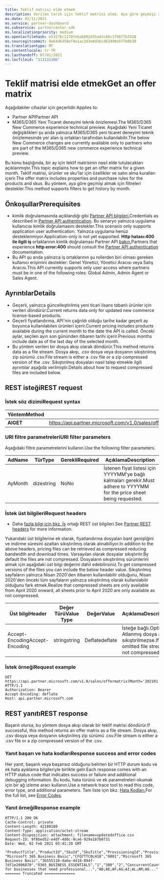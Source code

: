```yaml
---
title: Teklif matrisi elde etmek
description: Verilen tarih için teklif matrisi alma. Aya göre geçmişi almak için filtreleri destekler.
ms.date: 02/11/2021
ms.service: partner-dashboard
ms.subservice: partnercenter-sdk
ms.localizationpriority: medium
ms.openlocfilehash: e53276c1170febab002d35a42c88c1f96f7b7428
ms.sourcegitcommit: 9e64d6358ef4e1ac2d3e0d36cd63490a5f760b38
ms.translationtype: MT
ms.contentlocale: tr-TR
ms.lasthandoff: 07/01/2021
ms.locfileid: "113131306"
---
```

# <a name="get-an-offer-matrix"></a><span data-ttu-id="a79ac-104">Teklif matrisi elde etmek</span><span class="sxs-lookup"><span data-stu-id="a79ac-104">Get an offer matrix</span></span>

<span data-ttu-id="a79ac-105">Aşağıdakiler cihazlar için geçerlidir:</span><span class="sxs-lookup"><span data-stu-id="a79ac-105">Applies to:</span></span>

- <span data-ttu-id="a79ac-106">Partner API</span><span class="sxs-lookup"><span data-stu-id="a79ac-106">Partner API</span></span>
- <span data-ttu-id="a79ac-107">M365/D365 Yeni Ticaret deneyimi teknik önizlemesi.</span><span class="sxs-lookup"><span data-stu-id="a79ac-107">The M365/D365 New Commerce experience technical preview.</span></span> <span data-ttu-id="a79ac-108">Aşağıdaki Yeni Ticaret değişiklikleri şu anda yalnızca M365/D365 yeni ticaret deneyimi teknik önizlemesinde yer alan iş ortakları tarafından kullanılabilir.</span><span class="sxs-lookup"><span data-stu-id="a79ac-108">The below New Commerce changes are currently available only to partners who are part of the M365/D365 new commerce experience technical preview.</span></span>

<span data-ttu-id="a79ac-109">Bu konu başlığında, bir ay için teklif matrisinin nasıl elde tutulacakları açıklanmıştır.</span><span class="sxs-lookup"><span data-stu-id="a79ac-109">This topic explains how to get an offer matrix for a given month.</span></span> <span data-ttu-id="a79ac-110">Teklif matrisi, ürünler ve sku'lar için özellikler ve satın alma kuralları içerir.</span><span class="sxs-lookup"><span data-stu-id="a79ac-110">The offer matrix includes properties and purchase rules for the products and skus.</span></span> <span data-ttu-id="a79ac-111">Bu yöntem, aya göre geçmişi almak için filtreleri destekler.</span><span class="sxs-lookup"><span data-stu-id="a79ac-111">This method supports filters to get history by month.</span></span>

## <a name="prerequisites"></a><span data-ttu-id="a79ac-112">Önkoşullar</span><span class="sxs-lookup"><span data-stu-id="a79ac-112">Prerequisites</span></span>

- <span data-ttu-id="a79ac-113">kimlik doğrulamasında açıklandığı gibi [Partner API bilgileri.](api-authentication.md)</span><span class="sxs-lookup"><span data-stu-id="a79ac-113">Credentials as described in [Partner API authentication](api-authentication.md).</span></span> <span data-ttu-id="a79ac-114">Bu senaryo yalnızca uygulama kullanıcısı kimlik doğrulamasını destekler.</span><span class="sxs-lookup"><span data-stu-id="a79ac-114">This scenario only supports application user authentication.</span></span> <span data-ttu-id="a79ac-115">Yalnızca uygulama henüz desteklenmiyor.</span><span class="sxs-lookup"><span data-stu-id="a79ac-115">Application-only is not yet supported.</span></span> <span data-ttu-id="a79ac-116">**Http hatası:400 ile ilgili iş** ortaklarının kimlik doğrulaması Partner API [bakın.](api-authentication.md)</span><span class="sxs-lookup"><span data-stu-id="a79ac-116">Partners that experience **http error:400** should consult the [Partner API authentication](api-authentication.md) documentation.</span></span>
- <span data-ttu-id="a79ac-117">Bu API şu anda yalnızca iş ortaklarının şu rollerden biri olması gereken kullanıcı erişimini destekler: Genel Yönetici, Yönetici Aracısı veya Satış Aracısı.</span><span class="sxs-lookup"><span data-stu-id="a79ac-117">This API currently supports only user access where partners must be in one of the following roles: Global Admin, Admin Agent or Sales Agent.</span></span>

## <a name="details"></a><span data-ttu-id="a79ac-118">Ayrıntılar</span><span class="sxs-lookup"><span data-stu-id="a79ac-118">Details</span></span>

- <span data-ttu-id="a79ac-119">Geçerli, yalnızca güncelleştirilmiş yeni ticari lisans tabanlı ürünler için verileri döndürür.</span><span class="sxs-lookup"><span data-stu-id="a79ac-119">Current returns data only for updated new commerce license-based products.</span></span>
- <span data-ttu-id="a79ac-120">Geçerli fiyatlandırma, API'nin çağrıldı olduğu tarihe kadar geçerli ay boyunca kullanılabilen ürünleri içerir.</span><span class="sxs-lookup"><span data-stu-id="a79ac-120">Current pricing includes products available during the current month to the date the API is called.</span></span> <span data-ttu-id="a79ac-121">Önceki aylar, seçilen ayın son gününden itibaren tarihi içerir.</span><span class="sxs-lookup"><span data-stu-id="a79ac-121">Previous months include date as of the last day of the selected month.</span></span>
- <span data-ttu-id="a79ac-122">Bu yöntem verileri bir dosya akışı olarak döndürür.</span><span class="sxs-lookup"><span data-stu-id="a79ac-122">This method returns data as a file stream.</span></span> <span data-ttu-id="a79ac-123">Dosya akışı, .csv dosya veya dosyanın sıkıştırılmış zip sürümü .csv.</span><span class="sxs-lookup"><span data-stu-id="a79ac-123">File stream is either a .csv file or a zip compressed version of the .csv.</span></span> <span data-ttu-id="a79ac-124">Sıkıştırılmış dosyaları nasıl talep etmekle ilgili ayrıntılar aşağıda verilmiştir.</span><span class="sxs-lookup"><span data-stu-id="a79ac-124">Details about how to request compressed files are included below.</span></span>

## <a name="rest-request"></a><span data-ttu-id="a79ac-125">REST isteği</span><span class="sxs-lookup"><span data-stu-id="a79ac-125">REST request</span></span>

### <a name="request-syntax"></a><span data-ttu-id="a79ac-126">İstek söz dizimi</span><span class="sxs-lookup"><span data-stu-id="a79ac-126">Request syntax</span></span>

| <span data-ttu-id="a79ac-127">Yöntem</span><span class="sxs-lookup"><span data-stu-id="a79ac-127">Method</span></span>   | <span data-ttu-id="a79ac-128">İstek URI'si</span><span class="sxs-lookup"><span data-stu-id="a79ac-128">Request URI</span></span>                                                                                                 |
|----------|-------------------------------------------------------------------------------------------------------------|
| <span data-ttu-id="a79ac-129">**Al**</span><span class="sxs-lookup"><span data-stu-id="a79ac-129">**GET**</span></span> | <span data-ttu-id="a79ac-130"> https://api.partner.microsoft.com/v1.0/sales/offermatrix(Month='{date}')/$value</span><span class="sxs-lookup"><span data-stu-id="a79ac-130">https://api.partner.microsoft.com/v1.0/sales/offermatrix(Month='{date}')/$value</span></span> |

### <a name="uri-filter-parameters"></a><span data-ttu-id="a79ac-131">URI filtre parametreleri</span><span class="sxs-lookup"><span data-stu-id="a79ac-131">URI filter parameters</span></span>

<span data-ttu-id="a79ac-132">Aşağıdaki filtre parametrelerini kullanın.</span><span class="sxs-lookup"><span data-stu-id="a79ac-132">Use the following filter parameters.</span></span>

| <span data-ttu-id="a79ac-133">Ad</span><span class="sxs-lookup"><span data-stu-id="a79ac-133">Name</span></span>                   | <span data-ttu-id="a79ac-134">Tür</span><span class="sxs-lookup"><span data-stu-id="a79ac-134">Type</span></span>     | <span data-ttu-id="a79ac-135">Gerekli</span><span class="sxs-lookup"><span data-stu-id="a79ac-135">Required</span></span> | <span data-ttu-id="a79ac-136">Açıklama</span><span class="sxs-lookup"><span data-stu-id="a79ac-136">Description</span></span>                                                     |
|------------------------|----------|----------|-----------------------------------------------------------------|
|<span data-ttu-id="a79ac-137">Ay</span><span class="sxs-lookup"><span data-stu-id="a79ac-137">Month</span></span>| <span data-ttu-id="a79ac-138">dize</span><span class="sxs-lookup"><span data-stu-id="a79ac-138">string</span></span>   | <span data-ttu-id="a79ac-139">No</span><span class="sxs-lookup"><span data-stu-id="a79ac-139">No</span></span> | <span data-ttu-id="a79ac-140">İstenen fiyat listesi için YYYYMM'ye bağlı kalmaları gerekir.</span><span class="sxs-lookup"><span data-stu-id="a79ac-140">Must adhere to YYYYMM for the price sheet being requested.</span></span> |

### <a name="request-headers"></a><span data-ttu-id="a79ac-141">İstek üst bilgileri</span><span class="sxs-lookup"><span data-stu-id="a79ac-141">Request headers</span></span>

- <span data-ttu-id="a79ac-142">Daha [fazla bilgi için bkz. İş](headers.md) ortağı REST üst bilgileri.</span><span class="sxs-lookup"><span data-stu-id="a79ac-142">See [Partner REST headers](headers.md) for more information.</span></span>

<span data-ttu-id="a79ac-143">Yukarıdaki üst bilgilerine ek olarak, fiyatlandırma dosyaları bant genişliğini ve indirme süresini azaltan sıkıştırılmış olarak alınabiliyor.</span><span class="sxs-lookup"><span data-stu-id="a79ac-143">In addition to the above headers, pricing files can be retrieved as compressed reducing bandwidth and download times.</span></span> <span data-ttu-id="a79ac-144">Varsayılan olarak dosyalar sıkıştırılır.</span><span class="sxs-lookup"><span data-stu-id="a79ac-144">By default the files are not compressed.</span></span> <span data-ttu-id="a79ac-145">Dosyaların sıkıştırılmış sürümlerini almak için aşağıdaki üst bilgi değerini dahil edebilirsiniz.</span><span class="sxs-lookup"><span data-stu-id="a79ac-145">To get compressed versions of the files you can include the below header value.</span></span> <span data-ttu-id="a79ac-146">Sıkıştırılmış sayfaların yalnızca Nisan 2020'den itibaren kullanılabilir olduğunu, Nisan 2020'den önceki tüm sayfaların yalnızca sıkıştırılmış olarak kullanılabilir olduğunu fark etmek.</span><span class="sxs-lookup"><span data-stu-id="a79ac-146">Realize that compressed sheets are only available from April 2020 onward, all sheets prior to April 2020 are only available as not compressed.</span></span>

| <span data-ttu-id="a79ac-147">Üst bilgi</span><span class="sxs-lookup"><span data-stu-id="a79ac-147">Header</span></span>                   | <span data-ttu-id="a79ac-148">Değer Türü</span><span class="sxs-lookup"><span data-stu-id="a79ac-148">Value Type</span></span>     | <span data-ttu-id="a79ac-149">Değer</span><span class="sxs-lookup"><span data-stu-id="a79ac-149">Value</span></span> | <span data-ttu-id="a79ac-150">Açıklama</span><span class="sxs-lookup"><span data-stu-id="a79ac-150">Description</span></span>                                                     |
|------------------------|----------|----------|-----------------------------------------------------------------|
|<span data-ttu-id="a79ac-151">Accept-Encoding</span><span class="sxs-lookup"><span data-stu-id="a79ac-151">Accept-Encoding</span></span>| <span data-ttu-id="a79ac-152">string</span><span class="sxs-lookup"><span data-stu-id="a79ac-152">string</span></span>   | <span data-ttu-id="a79ac-153">Deflate</span><span class="sxs-lookup"><span data-stu-id="a79ac-153">deflate</span></span>| <span data-ttu-id="a79ac-154">İsteğe bağlı.</span><span class="sxs-lookup"><span data-stu-id="a79ac-154">Optional.</span></span> <span data-ttu-id="a79ac-155">Atlanmış dosya akışı sıkıştırilmezse.</span><span class="sxs-lookup"><span data-stu-id="a79ac-155">If omitted file stream is not compressed.</span></span>       |

### <a name="request-example"></a><span data-ttu-id="a79ac-156">İstek örneği</span><span class="sxs-lookup"><span data-stu-id="a79ac-156">Request example</span></span>

```http
GET https://api.partner.microsoft.com/v1.0/sales/offermatrix(Month='202101')/$value HTTP/1.1
Authorization: Bearer
Accept-Encoding: deflate
Host: api.partner.microsoft.com

```

## <a name="rest-response"></a><span data-ttu-id="a79ac-157">REST yanıtı</span><span class="sxs-lookup"><span data-stu-id="a79ac-157">REST response</span></span>

<span data-ttu-id="a79ac-158">Başarılı olursa, bu yöntem dosya akışı olarak bir teklif matrisi döndürür.</span><span class="sxs-lookup"><span data-stu-id="a79ac-158">If successful, this method returns an offer matrix as a file stream.</span></span> <span data-ttu-id="a79ac-159">Dosya akışı, .csv dosya veya dosyanın sıkıştırılmış zip sürümü .csv.</span><span class="sxs-lookup"><span data-stu-id="a79ac-159">File stream is either a .csv file or a zip compressed version of the .csv.</span></span>

### <a name="response-success-and-error-codes"></a><span data-ttu-id="a79ac-160">Yanıt başarı ve hata kodları</span><span class="sxs-lookup"><span data-stu-id="a79ac-160">Response success and error codes</span></span>

<span data-ttu-id="a79ac-161">Her yanıt, başarılı veya başarısız olduğunu belirten bir HTTP durum kodu ve ek hata ayıklama bilgileriyle birlikte gelir.</span><span class="sxs-lookup"><span data-stu-id="a79ac-161">Each response comes with an HTTP status code that indicates success or failure and additional debugging information.</span></span> <span data-ttu-id="a79ac-162">Bu kodu, hata türünü ve ek parametreleri okumak için bir ağ izleme aracı kullanın.</span><span class="sxs-lookup"><span data-stu-id="a79ac-162">Use a network trace tool to read this code, error type, and additional parameters.</span></span> <span data-ttu-id="a79ac-163">Tam liste için bkz. [Hata Kodları.](error-codes.md)</span><span class="sxs-lookup"><span data-stu-id="a79ac-163">For the full list, see [Error Codes](error-codes.md).</span></span>

### <a name="response-example"></a><span data-ttu-id="a79ac-164">Yanıt örneği</span><span class="sxs-lookup"><span data-stu-id="a79ac-164">Response example</span></span>

``` http
HTTP/1.1 200 OK
Cache-Control: private
Content-Length: 42180180
Content-Type: application/octet-stream
Content-Disposition: attachment; filename=updatedoffice.csv
Request-ID: 9f8bed52-e4df-4d0c-9ca6-929a187b0731
Date: Wed, 02 Feb 2021 03:41:20 GMT

"ProductTitle","ProductId","SkuId","SkuTitle","ProvisioningId","ProvisioningString","MinLicenses","MaxLicenses","AssetOwnershipLimit","AssetOwnershipLimitType","ProductSkuPreRequisites","ProductSkuConversion","Description","AllowedCountries" 
"Microsoft 365 Business Basic","CFQ7TTC0LH18","0001","Microsoft 365 Business Basic","3b555118-da6a-4418-894f-7df1e2096870","O365_BUSINESS_ESSENTIALS","1","300","2","ConcurrentCount","","CFQ7TTC0LDPB/0001,CFQ7TTC0LF8Q/0001","Best for businesses that need professional...","AD;AE;AF;AG;AI;AL;AM;AO..."
======= Truncated ==============

```
